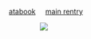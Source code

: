 
<div align="center"> 
  
  ‎      ‎  ‎   ‎‎ [atabook](https://gojo.atabook.org/)  ‎ ‎‎‎ ‎‎ ‎‎ ‎[main rentry](https://rentry.co/stayhere)  ‎ ‎  
 </div>

<p align="center"> <img src="https://static.wikia.nocookie.net/alien-stage/images/4/42/Luka-icon.png/revision/latest/scale-to-width-down/250?cb=20240427194440" > </p> 


